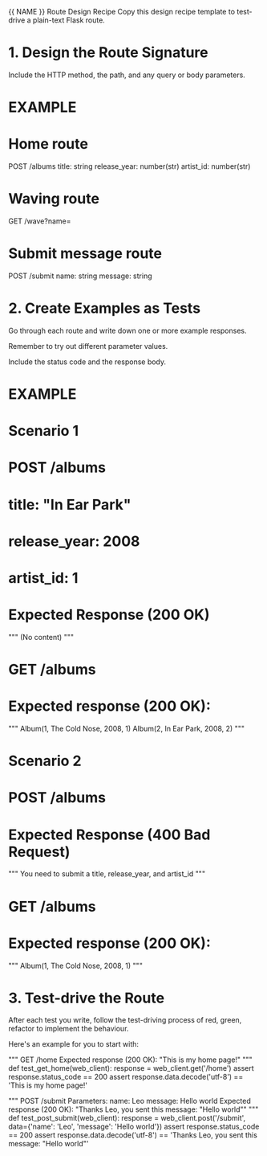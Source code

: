 {{ NAME }} Route Design Recipe
Copy this design recipe template to test-drive a plain-text Flask route.

#       1. Design the Route Signature

Include the HTTP method, the path, and any query or body parameters.

# EXAMPLE

# Home route
POST /albums
title: string
release_year: number(str)
artist_id: number(str)


# Waving route
GET /wave?name=<string>

# Submit message route
POST /submit
  name: string
  message: string
  
#       2. Create Examples as Tests
Go through each route and write down one or more example responses.

Remember to try out different parameter values.

Include the status code and the response body.

# EXAMPLE

#   Scenario 1

# POST /albums
#   title: "In Ear Park"
#   release_year: 2008
#   artist_id: 1
#   Expected Response (200 OK)

"""
(No content)
"""

# GET /albums
#  Expected response (200 OK):
"""
Album(1, The Cold Nose, 2008, 1)
Album(2, In Ear Park, 2008, 2)
"""

#   Scenario 2

# POST /albums
# Expected Response (400 Bad Request)

"""
You need to submit a title, release_year, and artist_id
"""
# GET /albums
#  Expected response (200 OK):
"""
Album(1, The Cold Nose, 2008, 1)
"""

#       3. Test-drive the Route
After each test you write, follow the test-driving process of red, green, refactor to implement the behaviour.

Here's an example for you to start with:

"""
GET /home
  Expected response (200 OK):
  "This is my home page!"
"""
def test_get_home(web_client):
    response = web_client.get('/home')
    assert response.status_code == 200
    assert response.data.decode('utf-8') == 'This is my home page!'

"""
POST /submit
  Parameters:
    name: Leo
    message: Hello world
  Expected response (200 OK):
  "Thanks Leo, you sent this message: "Hello world""
"""
def test_post_submit(web_client):
    response = web_client.post('/submit', data={'name': 'Leo', 'message': 'Hello world'})
    assert response.status_code == 200
    assert response.data.decode('utf-8') == 'Thanks Leo, you sent this message: "Hello world"'

